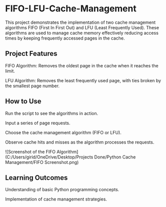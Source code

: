 # FIFO-LFU-Cache-Management

This project demonstrates the implementation of two cache management algorithms FIFO (First In First Out) and LFU (Least Frequently Used). These algorithms are used to manage cache memory effectively reducing access times by keeping frequently accessed pages in the cache.

## Project Features

FIFO Algorithm: Removes the oldest page in the cache when it reaches the limit.

LFU Algorithm: Removes the least frequently used page, with ties broken by the smallest page number.

## How to Use

Run the script to see the algorithms in action.

Input a series of page requests.

Choose the cache management algorithm (FIFO or LFU).

Observe cache hits and misses as the algorithm processes the requests.

![Screenshot of the FIFO Algorithm](C:/Users/girid/OneDrive/Desktop/Projects Done/Python Cache Management/FIFO Screenshot.png)


## Learning Outcomes

Understanding of basic Python programming concepts.

Implementation of cache management strategies.
